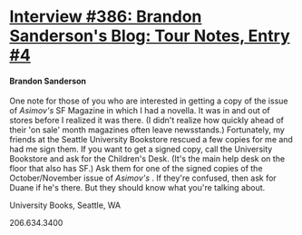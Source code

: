 # [Interview #386: Brandon Sanderson's Blog: Tour Notes, Entry #4](https://www.theoryland.com/intvmain.php?i=386#4)

#### Brandon Sanderson

One note for those of you who are interested in getting a copy of the issue of
*Asimov's*
SF Magazine in which I had a novella. It was in and out of stores before I realized it was there. (I didn't realize how quickly ahead of their 'on sale' month magazines often leave newsstands.) Fortunately, my friends at the Seattle University Bookstore rescued a few copies for me and had me sign them. If you want to get a signed copy, call the University Bookstore and ask for the Children's Desk. (It's the main help desk on the floor that also has SF.) Ask them for one of the signed copies of the October/November issue of
*Asimov's*
. If they're confused, then ask for Duane if he's there. But they should know what you're talking about.

University Books, Seattle, WA
  
206.634.3400

